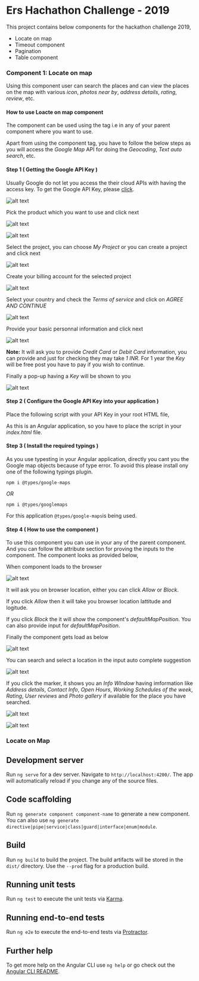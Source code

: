 # Ers Hachathon Challenge - 2019

This project contains below components for the hackathon challenge 2019,

- Locate on map
- Timeout component
- Pagination
- Table component

### Component 1: Locate on map

Using this component user can search the places and can view the places on the map with various *icon*, *photos near by*, *address details*, *rating*, *review*, etc.

#### How to use Loacte on map component

The component can be used using the tag i.e *<locate-on-map></locate-on-map>* in any of your parent component where you want to use.

Apart from using the component tag, you have to follow the below steps as you will access the *Google Map* API for doing the *Geocoding*, *Text auto search*, etc.

#### Step 1 ( Getting the Google API Key )

Usually Google do not let you access the their cloud APIs with having the access key. To get the Google API Key, please [click]( https://developers.google.com/maps/documentation/javascript/get-api-key).

![alt text](https://github.com/ERS-HCL/EDGE-Components-Hackathon-2019/blob/ERSEDGE022019005/src/assets/Google%20API%20Key%20-%201.png)

Pick the product which you want to use and click next

![alt text](https://github.com/ERS-HCL/EDGE-Components-Hackathon-2019/blob/ERSEDGE022019005/src/assets/Google%20API%20Key%20-%202.png)

![alt text](https://github.com/ERS-HCL/EDGE-Components-Hackathon-2019/blob/ERSEDGE022019005/src/assets/Google%20API%20Key%20-%203.png)

Select the project, you can choose *My Project* or you can create a project and click next

![alt text](https://github.com/ERS-HCL/EDGE-Components-Hackathon-2019/blob/ERSEDGE022019005/src/assets/Google%20API%20Key%20-%207.png)

Create your billing account for the selected project

![alt text](https://github.com/ERS-HCL/EDGE-Components-Hackathon-2019/blob/ERSEDGE022019005/src/assets/Google%20API%20Key%20-%208.png)

Select your country and check the *Terms of service* and click on *AGREE AND CONTINUE*

![alt text](https://github.com/ERS-HCL/EDGE-Components-Hackathon-2019/blob/ERSEDGE022019005/src/assets/Google%20API%20Key%20-%209.png)

Provide your basic personnal information and click next

![alt text](https://github.com/ERS-HCL/EDGE-Components-Hackathon-2019/blob/ERSEDGE022019005/src/assets/Google%20API%20Key%20-%2010.png)

**Note:** It will ask you to provide *Credit Card* or *Debit Card* information, you can provide and just for checking they may take *1 INR*. For 1 year the *Key* will be free post you have to pay if you wish to continue.  

Finally a pop-up having a *Key* will be shown to you

![alt text](https://github.com/ERS-HCL/EDGE-Components-Hackathon-2019/blob/ERSEDGE022019005/src/assets/Google%20API%20Key%20-%2011.png)

#### Step 2 ( Configure the Google API Key into your application )

Place the following script with your API Key in your root HTML file,

*<script async defer src="https://maps.googleapis.com/maps/api/js?key=YOUR_API_KEY&callback=initMap" type="text/javascript"></script>*

As this is an Angular application, so you have to place the script in your *index.html* file.

#### Step 3 ( Install the required typings )

As you use typesting in your Angular application, directly you cant you the Google map objects because of type error. To avoid this please install ony one of the following typings plugin.
  
  `npm i @types/google-maps`
  
  *OR*
  
  `npm i @types/googlemaps`

For this application `@types/google-maps`is being used.

#### Step 4 ( How to use the component )

To use this component you can use *<locate-on-map>* in your any of the parent component. And you can follow the attribute section for proving the inputs to the component. The component looks as provided below,
  
When component loads to the browser

![alt text](https://github.com/ERS-HCL/EDGE-Components-Hackathon-2019/blob/ERSEDGE022019005/src/assets/Component%20-%201.png)

It will ask you on browser location, either you can click *Allow* or *Block*.

If you click *Allow* then it will take you browser location lattitude and logitude.

If you click *Block* the it will show the component's *defaultMapPosition*. You can also provide input for *defaultMapPosition*.

Finally the component gets load as below

![alt text](https://github.com/ERS-HCL/EDGE-Components-Hackathon-2019/blob/ERSEDGE022019005/src/assets/Component%20-%202.png)

You can search and select a location in the input auto complete suggestion

![alt text](https://github.com/ERS-HCL/EDGE-Components-Hackathon-2019/blob/ERSEDGE022019005/src/assets/Component%20-%205.png)
  
If you click the marker, it shows you an *Info WIndow* having imformation like *Address details*, *Contact Info*, *Open Hours*, *Working Schedules of the week*, *Rating*, *User reviews* and *Photo gallery* if available for the place you have searched.

![alt text](https://github.com/ERS-HCL/EDGE-Components-Hackathon-2019/blob/ERSEDGE022019005/src/assets/Component%20-%203.png)

![alt text](https://github.com/ERS-HCL/EDGE-Components-Hackathon-2019/blob/ERSEDGE022019005/src/assets/Component%20-%204.png)


### Locate on Map

## Development server

Run `ng serve` for a dev server. Navigate to `http://localhost:4200/`. The app will automatically reload if you change any of the source files.

## Code scaffolding

Run `ng generate component component-name` to generate a new component. You can also use `ng generate directive|pipe|service|class|guard|interface|enum|module`.

## Build

Run `ng build` to build the project. The build artifacts will be stored in the `dist/` directory. Use the `--prod` flag for a production build.

## Running unit tests

Run `ng test` to execute the unit tests via [Karma](https://karma-runner.github.io).

## Running end-to-end tests

Run `ng e2e` to execute the end-to-end tests via [Protractor](http://www.protractortest.org/).

## Further help

To get more help on the Angular CLI use `ng help` or go check out the [Angular CLI README](https://github.com/angular/angular-cli/blob/master/README.md).
